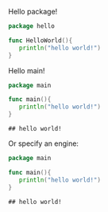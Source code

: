 Hello package!

``` go
package hello 

func HelloWorld(){
   println("hello world!")
}
```

Hello main!

``` go
package main 

func main(){
   println("hello world!")
}
```

```
## hello world!
```

Or specify an engine:

``` go
package main

func main(){
   println("hello world!")
}
```

```
## hello world!
```
